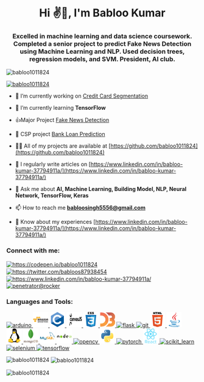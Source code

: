 <h1 align="center">Hi ✌️🙏, I'm Babloo Kumar</h1>
<h3 align="center">Excelled in machine learning and data science coursework. Completed a senior project to predict Fake News Detection using Machine Learning and NLP. Used decision trees, regression models, and SVM. President, AI club.</h3>

<p align="left"> <img src="https://komarev.com/ghpvc/?username=babloo1011824&label=Profile%20views&color=0e75b6&style=flat" alt="babloo1011824" /> </p>

<p align="left"> <a href="https://github.com/ryo-ma/github-profile-trophy"><img src="https://github-profile-trophy.vercel.app/?username=babloo1011824" alt="babloo1011824" /></a> </p>

- 🔭 I’m currently working on [Credit Card Segmentation](https://drive.google.com/drive/folders/1tfJ-yS7fryddx-BnhDkCxk18dLAYPyr9?usp=sharing)

- 🌱 I’m currently learning **TensorFlow**

- 👍Major Project [Fake News Detection](https://github.com/babloo1011824)

- 🤝 CSP project [Bank Loan Prediction](https://github.com/babloo1011824)

- 👨‍💻 All of my projects are available at [https://github.com/babloo1011824](https://github.com/babloo1011824)

- 📝 I regularly write articles on [https://www.linkedin.com/in/babloo-kumar-37794911a/](https://www.linkedin.com/in/babloo-kumar-37794911a/)

- 💬 Ask me about **AI, Machine Learning, Building Model, NLP, Neural Network, TensorFlow, Keras**

- 📫 How to reach me **babloosingh5556@gmail.com**

- 📄 Know about my experiences [https://www.linkedin.com/in/babloo-kumar-37794911a/](https://www.linkedin.com/in/babloo-kumar-37794911a/)

<h3 align="left">Connect with me:</h3>
<p align="left">
<a href="https://codepen.io/babloo1011824" target="blank"><img align="center" src="https://raw.githubusercontent.com/rahuldkjain/github-profile-readme-generator/master/src/images/icons/Social/codepen.svg" alt="https://codepen.io/babloo1011824" height="30" width="40" /></a>
<a href="https://twitter.com/Babloos87938454" target="blank"><img align="center" src="https://raw.githubusercontent.com/rahuldkjain/github-profile-readme-generator/master/src/images/icons/Social/twitter.svg" alt="https://twitter.com/babloos87938454" height="30" width="40" /></a>
<a href="https://www.linkedin.com/in/babloo-kumar-37794911a/" target="blank"><img align="center" src="https://raw.githubusercontent.com/rahuldkjain/github-profile-readme-generator/master/src/images/icons/Social/linked-in-alt.svg" alt="https://www.linkedin.com/in/babloo-kumar-37794911a/" height="30" width="40" /></a>
<a href="https://www.youtube.com/channel/UC6BZzneDqwig1BH6gZ_fidw" target="blank"><img align="center" src="https://raw.githubusercontent.com/rahuldkjain/github-profile-readme-generator/master/src/images/icons/Social/youtube.svg" alt="penetrator@rocker" height="30" width="40" /></a>
</p>

<h3 align="left">Languages and Tools:</h3>
<p align="left"> <a href="https://www.arduino.cc/" target="_blank"> <img src="https://cdn.worldvectorlogo.com/logos/arduino-1.svg" alt="arduino" width="40" height="40"/> </a> <a href="https://aws.amazon.com" target="_blank"> <img src="https://raw.githubusercontent.com/devicons/devicon/master/icons/amazonwebservices/amazonwebservices-original-wordmark.svg" alt="aws" width="40" height="40"/> </a> <a href="https://www.cprogramming.com/" target="_blank"> <img src="https://raw.githubusercontent.com/devicons/devicon/master/icons/c/c-original.svg" alt="c" width="40" height="40"/> </a> <a href="https://canvasjs.com" target="_blank"> <img src="https://raw.githubusercontent.com/Hardik0307/Hardik0307/master/assets/canvasjs-charts.svg" alt="canvasjs" width="40" height="40"/> </a> <a href="https://www.w3schools.com/css/" target="_blank"> <img src="https://raw.githubusercontent.com/devicons/devicon/master/icons/css3/css3-original-wordmark.svg" alt="css3" width="40" height="40"/> </a> <a href="https://d3js.org/" target="_blank"> <img src="https://raw.githubusercontent.com/devicons/devicon/master/icons/d3js/d3js-original.svg" alt="d3js" width="40" height="40"/> </a> <a href="https://flask.palletsprojects.com/" target="_blank"> <img src="https://www.vectorlogo.zone/logos/pocoo_flask/pocoo_flask-icon.svg" alt="flask" width="40" height="40"/> </a> <a href="https://git-scm.com/" target="_blank"> <img src="https://www.vectorlogo.zone/logos/git-scm/git-scm-icon.svg" alt="git" width="40" height="40"/> </a> <a href="https://www.w3.org/html/" target="_blank"> <img src="https://raw.githubusercontent.com/devicons/devicon/master/icons/html5/html5-original-wordmark.svg" alt="html5" width="40" height="40"/> </a> <a href="https://www.java.com" target="_blank"> <img src="https://raw.githubusercontent.com/devicons/devicon/master/icons/java/java-original.svg" alt="java" width="40" height="40"/> </a> <a href="https://www.linux.org/" target="_blank"> <img src="https://raw.githubusercontent.com/devicons/devicon/master/icons/linux/linux-original.svg" alt="linux" width="40" height="40"/> </a> <a href="https://www.mongodb.com/" target="_blank"> <img src="https://raw.githubusercontent.com/devicons/devicon/master/icons/mongodb/mongodb-original-wordmark.svg" alt="mongodb" width="40" height="40"/> </a> <a href="https://www.mysql.com/" target="_blank"> <img src="https://raw.githubusercontent.com/devicons/devicon/master/icons/mysql/mysql-original-wordmark.svg" alt="mysql" width="40" height="40"/> </a> <a href="https://nodejs.org" target="_blank"> <img src="https://raw.githubusercontent.com/devicons/devicon/master/icons/nodejs/nodejs-original-wordmark.svg" alt="nodejs" width="40" height="40"/> </a> <a href="https://opencv.org/" target="_blank"> <img src="https://www.vectorlogo.zone/logos/opencv/opencv-icon.svg" alt="opencv" width="40" height="40"/> </a> <a href="https://www.python.org" target="_blank"> <img src="https://raw.githubusercontent.com/devicons/devicon/master/icons/python/python-original.svg" alt="python" width="40" height="40"/> </a> <a href="https://pytorch.org/" target="_blank"> <img src="https://www.vectorlogo.zone/logos/pytorch/pytorch-icon.svg" alt="pytorch" width="40" height="40"/> </a> <a href="https://reactjs.org/" target="_blank"> <img src="https://raw.githubusercontent.com/devicons/devicon/master/icons/react/react-original-wordmark.svg" alt="react" width="40" height="40"/> </a> <a href="https://scikit-learn.org/" target="_blank"> <img src="https://upload.wikimedia.org/wikipedia/commons/0/05/Scikit_learn_logo_small.svg" alt="scikit_learn" width="40" height="40"/> </a> <a href="https://www.selenium.dev" target="_blank"> <img src="https://raw.githubusercontent.com/detain/svg-logos/780f25886640cef088af994181646db2f6b1a3f8/svg/selenium-logo.svg" alt="selenium" width="40" height="40"/> </a> <a href="https://www.tensorflow.org" target="_blank"> <img src="https://www.vectorlogo.zone/logos/tensorflow/tensorflow-icon.svg" alt="tensorflow" width="40" height="40"/> </a> </p>

<p><img align="left" src="https://github-readme-stats.vercel.app/api/top-langs?username=babloo1011824&show_icons=true&locale=en&layout=compact" alt="babloo1011824" /></p>

<p>&nbsp;<img align="center" src="https://github-readme-stats.vercel.app/api?username=babloo1011824&show_icons=true&locale=en" alt="babloo1011824" /></p>

<p><img align="center" src="https://github-readme-streak-stats.herokuapp.com/?user=babloo1011824&" alt="babloo1011824"  /></p>
